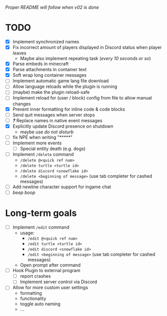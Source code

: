*Proper README will follow when v02 is done*

# TODO
- [x] Implement synchronized names
- [x] Fix incorrect amount of players displayed in Discord status when player leaves
  - Maybe also implement repeating task (*every 10 seconds or so*)
- [x] Parse embeds in minecraft
- [x] Parse attachments in container text
- [x] Soft wrap long container messages
- [ ] Implement automatic game lang file download
- [ ] Allow language reloads while the plugin is running
- [ ] (maybe) make the plugin reload-safe
- [ ] Implement reload for (user / block) config from file to allow manual changes
- [x] Prevent inner formatting for inline code & code blocks
- [ ] Send quit messages when server stops
- [ ] **_?_** Replace names in native event messages
- [x] Explicitly update Discord presence on shutdown
  - maybe use *do not disturb*
- [ ] fix NPE when writing "*****"
- [ ] Implement more events
  - [ ] Special entity death (e.g. dogs)
- [ ] Implement `/delete` command
  - `/delete @<quick ref num>`
  - `/delete turtle <turtle id>`
  - `/delete discord <snowflake id>`
  - `/delete <beginning of message>` (use tab completer for cashed messages)
- [ ] Add newline character support for ingame chat
- [ ] *beep boop*

# Long-term goals
- [ ] Implement `/edit` command
  - usage:
    - `/edit @<quick ref num>`
    - `/edit turtle <turtle id>`
    - `/edit discord <snowflake id>`
    - `/edit <beginning of message>` (use tab completer for cashed messages)
  - Open prompt after command
- [ ] Hook Plugin to external program
  - [ ] report crashes
  - [ ] Implement server control via Discord
- [ ] Allow for more custom user settings
  - formatting
  - functionality
  - toggle auto naming
  - ...
